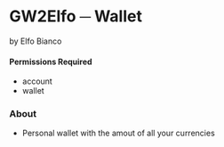 # GW2Elfo ─ Wallet
by Elfo Bianco

#### Permissions Required
* account
* wallet

### About
* Personal wallet with the amout of all your currencies
